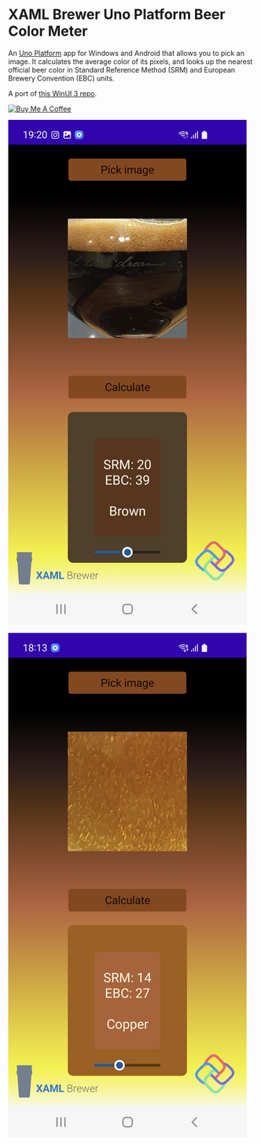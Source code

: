 # XAML Brewer Uno Platform Beer Color Meter

An [Uno Platform](https://platform.uno/) app for Windows and Android that allows you to pick an image. It calculates the average color of its pixels, and looks up the nearest official beer color in Standard Reference Method (SRM) and European Brewery Convention (EBC) units.

A port of [this WinUI 3 repo](https://github.com/XamlBrewer/XamlBrewer-WinUI3-Beer-Color-Meter).

<a href="https://www.buymeacoffee.com/xamlbrewer" target="_blank"><img src="https://cdn.buymeacoffee.com/buttons/default-orange.png" alt="Buy Me A Coffee" height="41" width="174"></a>

![Screenshot](Assets/Screenshot1.jpg?raw=true)

![Screenshot](Assets/Screenshot2.jpg?raw=true)
